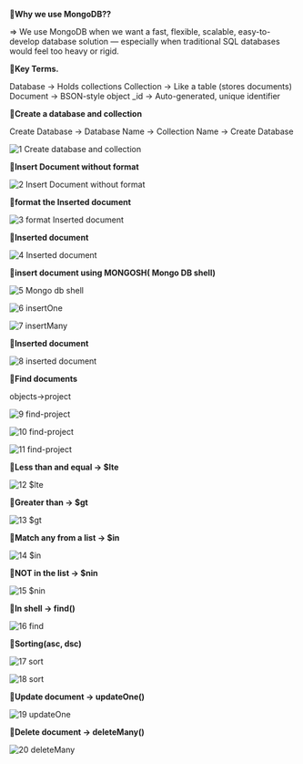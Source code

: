 🚀**Why we use MongoDB??**

 => We use MongoDB when we want a fast, flexible, scalable, easy-to-develop database solution — especially when traditional SQL databases would feel too heavy or rigid.


🚀**Key Terms.**

  Database → Holds collections
  Collection → Like a table (stores documents)
  Document → BSON-style object
  _id → Auto-generated, unique identifier


🚀**Create a database and collection**

  Create Database -> Database Name -> Collection Name -> Create Database
  
![1 Create database and collection](https://github.com/user-attachments/assets/20f71b35-7847-4982-ba5e-d10b0f70ed8e)

🚀**Insert Document without format**

![2 Insert Document without format](https://github.com/user-attachments/assets/428cda2c-ba7a-4084-949b-2bd746f7b08d)

🚀**format the Inserted document**

![3 format Inserted document](https://github.com/user-attachments/assets/61a90ca0-c047-456a-9b02-b56b74b73580)

🚀**Inserted document**

![4 Inserted document](https://github.com/user-attachments/assets/e234419d-d6a7-4dfb-b410-65ea44128465)

🚀**insert document using MONGOSH( Mongo DB shell)**

![5 Mongo db shell](https://github.com/user-attachments/assets/67ac82ba-fd9a-4199-9c2c-092bedb6473f)

![6 insertOne](https://github.com/user-attachments/assets/f4bcd6c9-b4a1-4902-a38d-a09c32437688)

![7 insertMany](https://github.com/user-attachments/assets/6582777d-0581-4513-ac8d-8185d2171740)

🚀**Inserted document**

![8 inserted document](https://github.com/user-attachments/assets/4b277fc0-9cd7-41a0-80b3-5a37e5be6d98)

🚀**Find documents**

  objects->project
  
![9 find-project](https://github.com/user-attachments/assets/ce5ade4e-0602-48b7-8f25-5bcdc87a29e6)

![10 find-project](https://github.com/user-attachments/assets/157ec1db-172c-42fc-97dd-4888d9a8fed7)

![11 find-project](https://github.com/user-attachments/assets/c38ed149-7898-4f74-a74e-beac466522ca)

🚀**Less than and equal -> $lte**

![12 $lte](https://github.com/user-attachments/assets/0746320b-8b0b-47ea-b145-7377b4d79d56)

🚀**Greater than -> $gt**

![13 $gt](https://github.com/user-attachments/assets/15692ae9-e47b-4eb0-8b99-fa1f2961324f)

🚀**Match any from a list -> $in**

![14 $in](https://github.com/user-attachments/assets/c91c2b69-d315-478e-aa32-cd226a98c5bc)

🚀**NOT in the list -> $nin**

![15 $nin](https://github.com/user-attachments/assets/636fda76-4cf3-4ba4-b978-7892e27faccd)

🚀**In shell -> find()** 

![16 find](https://github.com/user-attachments/assets/15d82659-49a6-41be-8cb8-3a58308fd75d)

🚀**Sorting(asc, dsc)**

![17 sort](https://github.com/user-attachments/assets/26eafdc7-3171-4c04-a435-9e607b85502a)

![18 sort](https://github.com/user-attachments/assets/9d8ec6ad-6d1d-4e50-b59f-26cda94cd429)

🚀**Update document -> updateOne()**

![19 updateOne](https://github.com/user-attachments/assets/26743cb8-d59f-4c51-958a-4fa0c8e80647)

🚀**Delete document -> deleteMany()**

![20 deleteMany](https://github.com/user-attachments/assets/75697cb0-122a-47ba-b717-71c9128ca260)
